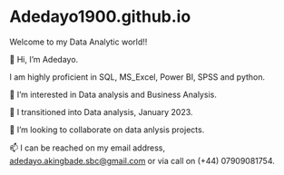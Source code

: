 # Adedayo1900.github.io
Welcome to my Data Analytic world!!
  
👋 Hi, I’m Adedayo.

I am highly proficient in SQL, MS_Excel, Power BI, SPSS and python.

👀 I’m interested in Data analysis and Business Analysis.

🌱 I transitioned into Data analysis, January 2023.

💞️ I’m looking to collaborate on data anlysis projects.

📫 I can be reached on my email address, adedayo.akingbade.sbc@gmail.com or via call on (+44) 07909081754.
